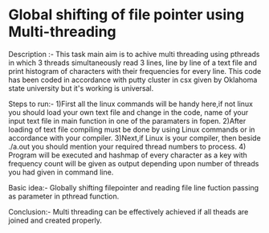 # Global shifting of file pointer using Multi-threading

Description :- 
  This task main aim is to achive multi threading using pthreads in which 3 threads simultaneously read 3 lines, line by line of a text file and print histogram of characters with their frequencies for every line.
This code has been coded in accordance with putty cluster in csx given by Oklahoma state university but it's working is universal.

Steps to run:-
  1)First all the linux commands will be handy here,if not linux you should load your own text file and change in the code, name of your input text file in main function in one of the paramaters in fopen.
  2)After loading of text file compiling must be done by using Linux commands or in accordance with your compiler.
  3)Next,if Linux is your compiler, then beside ./a.out you should mention your required thread numbers to process.
  4) Program will be executed and hashmap of every character as a key with frequency count will be given as output depending upon number of threads you had given in command line.

Basic idea:-
  Globally shifting filepointer and reading file line fuction passing as parameter in pthread function.
  
Conclusion:-
  Multi threading can be  effectively achieved if all theads are joined and created properly.
